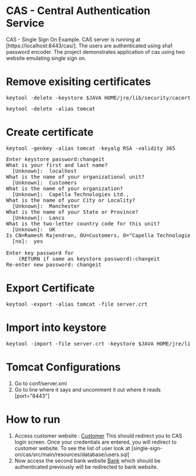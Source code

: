 CAS - Central Authentication Service
====================================

CAS - Single Sign On Example. CAS server is running at [https://localhost:8443/cas/]. The users are authenticated using sha1 password encoder. The project demonstrates application of cas using two website emulating single sign on.


Remove exisiting certificates
==============================
<pre>keytool -delete -keystore $JAVA_HOME/jre/lib/security/cacerts -alias tomcat</pre>

<pre>keytool -delete -alias tomcat</pre>

<password>


Create certificate
==============================
<pre>keytool -genkey -alias tomcat -keyalg RSA -validity 365</pre>
<pre>
Enter keystore password:changeit
What is your first and last name?
  [Unknown]:  localhost
What is the name of your organizational unit?
  [Unknown]:  Customers
What is the name of your organization?
  [Unknown]:  Capella Technologies Ltd.,
What is the name of your City or Locality?
  [Unknown]:  Manchester
What is the name of your State or Province?
  [Unknown]:  Lancs
What is the two-letter country code for this unit?
  [Unknown]:  UK
Is CN=Ramesh Rajendran, OU=Customers, O="Capella Technologies Ltd.,", L=Manchester, ST=Lancs, C=UK correct?
  [no]:  yes

Enter key password for <tomcat>
	(RETURN if same as keystore password):changeit
Re-enter new password: changeit
</pre>

Export Certificate
==================
<pre>keytool -export -alias tomcat -file server.crt</pre>


Import into keystore
====================
<pre>keytool -import -file server.crt -keystore $JAVA_HOME/jre/lib/security/cacerts -alias tomcat</pre>


Tomcat Configurations
=====================
1. Go to conf/server.xml 
2. Go to line where it says and uncomment it out where it reads [port="8443"]

How to run
==========

1. Access customer website : <a href="http://localhost:8080/customer/">Customer</a>
	This should redirect you to CAS login screen. Once your credentials are entered, you will redirect to customer website. To see the list of user look at [single-sign-on/cas/src/main/resources/database/users.sql]
2. Now access the second bank website <a href="http://localhost:8080/bank/">Bank</a> which should be authenticated previously will be redirected to bank website.










